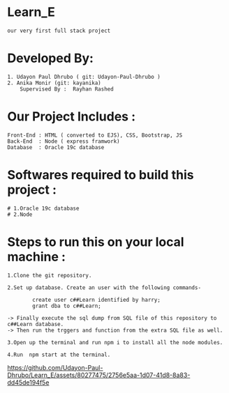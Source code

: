 # Learn_E
    our very first full stack project

# Developed By:
    1. Udayon Paul Dhrubo ( git: Udayon-Paul-Dhrubo )
    2. Anika Monir (git: kayanika)
	    Supervised By :  Rayhan Rashed

# Our Project Includes : 
    Front-End : HTML ( converted to EJS), CSS, Bootstrap, JS
    Back-End  : Node ( express framwork)   
    Database  : Oracle 19c database

# Softwares required to build this project :
    # 1.Oracle 19c database
    # 2.Node

# Steps to run this on your local machine :

    1.Clone the git repository.

    2.Set up database. Create an user with the following commands-

            create user c##Learn identified by harry;
            grant dba to c##Learn;

    -> Finally execute the sql dump from SQL file of this repository to c##Learn database.
    -> Then run the trggers and function from the extra SQL file as well.

    3.Open up the terminal and run npm i to install all the node modules.

    4.Run  npm start at the terminal.      
        




 


https://github.com/Udayon-Paul-Dhrubo/Learn_E/assets/80277475/2756e5aa-1d07-41d8-8a83-dd45de194f5e

